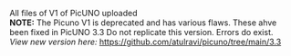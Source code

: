 All files of V1 of PicUNO uploaded
<br>
<b>NOTE:</b> The Picuno V1 is deprecated and has various flaws. These ahve been fixed in PicUNO 3.3 Do not replicate this version. Errors do exist. <br> 
<i> View new version here:</i> https://github.com/atulravi/picuno/tree/main/3.3
